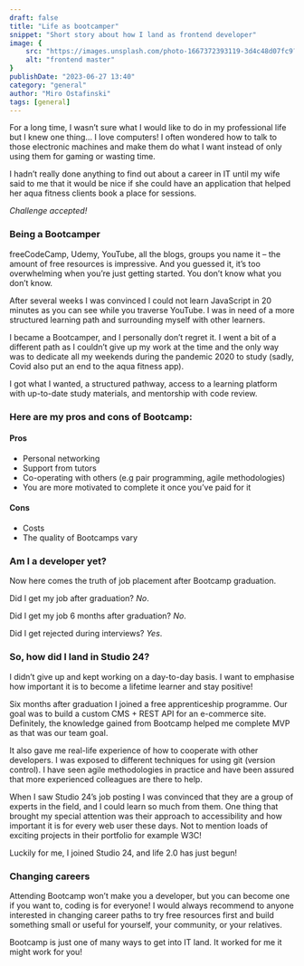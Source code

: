 ```yaml
---
draft: false
title: "Life as bootcamper"
snippet: "Short story about how I land as frontend developer"
image: {
    src: "https://images.unsplash.com/photo-1667372393119-3d4c48d07fc9?&fit=crop&w=430&h=240",
    alt: "frontend master"
}
publishDate: "2023-06-27 13:40"
category: "general"
author: "Miro Ostafinski"
tags: [general]
---
```


For a long time, I wasn’t sure what I would like to do in my professional life but I knew one thing… I love computers! I often wondered how to talk to those electronic machines and make them do what I want instead of only using them for gaming or wasting time.

I hadn’t really done anything to find out about a career in IT until my wife said to me that it would be nice if she could have an application that helped her aqua fitness clients book a place for sessions.

*Challenge accepted!*

### Being a Bootcamper
freeCodeCamp, Udemy, YouTube, all the blogs, groups you name it – the amount of free resources is impressive.
And you guessed it, it’s too overwhelming when you’re just getting started. You don’t know what you don’t know.

After several weeks I was convinced I could not learn JavaScript in 20 minutes as you can see while you traverse YouTube. I was in need of a more structured learning path and surrounding myself with other learners.

I became a Bootcamper, and I personally don’t regret it. I went a bit of a different path as I couldn’t give up my work at the time and the only way was to dedicate all my weekends during the pandemic 2020 to study (sadly, Covid also put an end to the aqua fitness app).

I got what I wanted, a structured pathway, access to a learning platform with up-to-date study materials, and mentorship with code review.

### Here are my pros and cons of Bootcamp:

#### Pros

- Personal networking
- Support from tutors
- Co-operating with others (e.g pair programming, agile methodologies)
- You are more motivated to complete it once you’ve paid for it

#### Cons

- Costs
- The quality of Bootcamps vary

### Am I a developer yet?

Now here comes the truth of job placement after Bootcamp graduation.

Did I get my job after graduation? *No*.

Did I get my job 6 months after graduation? *No*.

Did I get rejected during interviews? *Yes*.

### So, how did I land in Studio 24?

I didn’t give up and kept working on a day-to-day basis. I want to emphasise how important it is to become a lifetime learner and stay positive!

Six months after graduation I joined a free apprenticeship programme. Our goal was to build a custom CMS + REST API for an e-commerce site. Definitely, the knowledge gained from Bootcamp helped me complete MVP as that was our team goal.

It also gave me real-life experience of how to cooperate with other developers. I was exposed to different techniques for using git (version control). I have seen agile methodologies in practice and have been assured that more experienced colleagues are there to help.

When I saw Studio 24’s job posting I was convinced that they are a group of experts in the field, and I could learn so much from them. One thing that brought my special attention was their approach to accessibility and how important it is for every web user these days. Not to mention loads of exciting projects in their portfolio for example W3C!

Luckily for me, I joined Studio 24, and life 2.0 has just begun!

### Changing careers
Attending Bootcamp won’t make you a developer, but you can become one if you want to, coding is for everyone! I would always recommend to anyone interested in changing career paths to try free resources first and build something small or useful for yourself, your community, or your relatives.

Bootcamp is just one of many ways to get into IT land. It worked for me it might work for you!